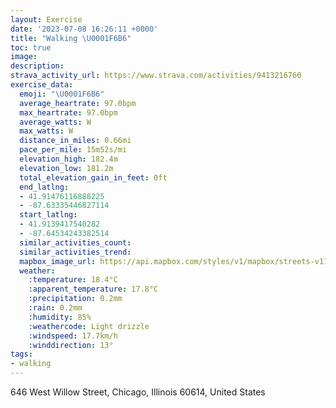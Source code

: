 ```yaml
---
layout: Exercise
date: '2023-07-08 16:26:11 +0000'
title: "Walking \U0001F6B6"
toc: true
image:
description:
strava_activity_url: https://www.strava.com/activities/9413216760
exercise_data:
  emoji: "\U0001F6B6"
  average_heartrate: 97.0bpm
  max_heartrate: 97.0bpm
  average_watts: W
  max_watts: W
  distance_in_miles: 0.66mi
  pace_per_mile: 15m52s/mi
  elevation_high: 182.4m
  elevation_low: 181.2m
  total_elevation_gain_in_feet: 0ft
  end_latlng:
  - 41.91476116888225
  - -87.63335446827114
  start_latlng:
  - 41.9139417540282
  - -87.64534243382514
  similar_activities_count:
  similar_activities_trend:
  mapbox_image_url: https://api.mapbox.com/styles/v1/mapbox/streets-v11/static/path-5+787af2-1.0(siy~Fzz%7CuOSIq%40ASCKKEUAu%40EsPEeACwCEc%40Kk%40Cg%40CmL),pin-s-s+e5b22e(-87.6435,41.91402),pin-s-f+89ae00(-87.63629999999998,41.914780000000015)/auto/800x800?access_token=pk.eyJ1Ijoiam9zaGJlY2ttYW4iLCJhIjoiY205eWR2aDd1MWZ6djJrbXc4a3M0bWZleiJ9.XiG9OWkNcZk2QzjJbxLB4A
  weather:
    :temperature: 18.4°C
    :apparent_temperature: 17.8°C
    :precipitation: 0.2mm
    :rain: 0.2mm
    :humidity: 85%
    :weathercode: Light drizzle
    :windspeed: 17.7km/h
    :winddirection: 13°
tags:
- walking
---
```

646 West Willow Street, Chicago, Illinois 60614, United States
